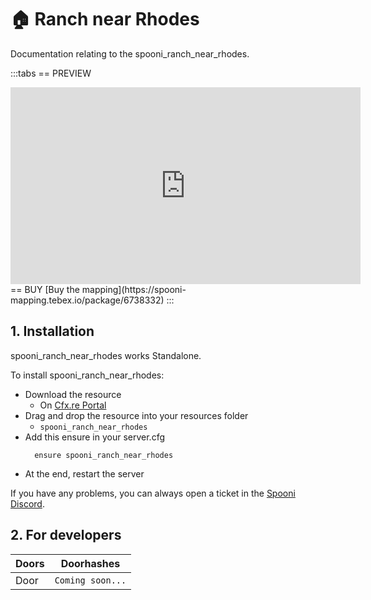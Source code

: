 # 🏠 Ranch near Rhodes
Documentation relating to the spooni_ranch_near_rhodes.

:::tabs
== PREVIEW
<iframe width="560" height="315" src="https://www.youtube.com/embed/g9n7Ta7F0sU?si=LlDzwu1EpU3sNkr0" frameborder="0" allow="accelerometer; autoplay; clipboard-write; encrypted-media; gyroscope; picture-in-picture; web-share" referrerpolicy="strict-origin-when-cross-origin" allowfullscreen></iframe>
== BUY
[Buy the mapping](https://spooni-mapping.tebex.io/package/6738332)
:::

## 1. Installation
spooni_ranch_near_rhodes works Standalone.  

To install spooni_ranch_near_rhodes:
- Download the resource
  - On [Cfx.re Portal](https://portal.cfx.re/)
- Drag and drop the resource into your resources folder
  - `spooni_ranch_near_rhodes`
- Add this ensure in your server.cfg
  ```
    ensure spooni_ranch_near_rhodes
  ```
- At the end, restart the server

If you have any problems, you can always open a ticket in the [Spooni Discord](https://discord.gg/spooni).

## 2. For developers
| Doors                     | Doorhashes
|---------------------------|----------------------------------------------------------------------------------|
| Door                      | `Coming soon...`